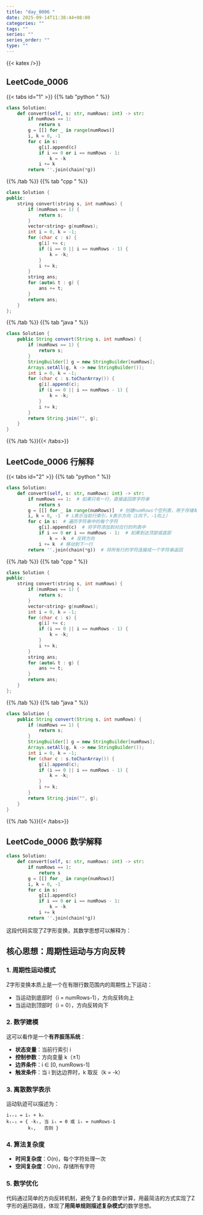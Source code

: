 ```yaml
---
title: "day_0006 "
date: 2025-09-14T11:38:44+08:00
categories: ""
tags: ""
series: ""
series_order: ""
type: ""
---
```


{{< katex />}}


## LeetCode_0006 

{{< tabs id="1" >}}
{{% tab "python " %}}

```python 
class Solution:
    def convert(self, s: str, numRows: int) -> str:
        if numRows == 1:
            return s
        g = [[] for _ in range(numRows)]
        i, k = 0, -1
        for c in s:
            g[i].append(c)
            if i == 0 or i == numRows - 1:
                k = -k
            i += k
        return ''.join(chain(*g)) 
```

{{% /tab %}}
{{% tab "cpp " %}}

```cpp 
class Solution {
public:
    string convert(string s, int numRows) {
        if (numRows == 1) {
            return s;
        }
        vector<string> g(numRows);
        int i = 0, k = -1;
        for (char c : s) {
            g[i] += c;
            if (i == 0 || i == numRows - 1) {
                k = -k;
            }
            i += k;
        }
        string ans;
        for (auto& t : g) {
            ans += t;
        }
        return ans;
    }
}; 
```

{{% /tab %}}
{{% tab "java " %}}

```java 
class Solution {
    public String convert(String s, int numRows) {
        if (numRows == 1) {
            return s;
        }
        StringBuilder[] g = new StringBuilder[numRows];
        Arrays.setAll(g, k -> new StringBuilder());
        int i = 0, k = -1;
        for (char c : s.toCharArray()) {
            g[i].append(c);
            if (i == 0 || i == numRows - 1) {
                k = -k;
            }
            i += k;
        }
        return String.join("", g);
    }
} 
```

{{% /tab %}}{{< /tabs>}}

## LeetCode_0006  行解释

{{< tabs id="2" >}}
{{% tab "python " %}}

```python
class Solution:
    def convert(self, s: str, numRows: int) -> str:
        if numRows == 1:  # 如果只有一行，直接返回原字符串
            return s
        g = [[] for _ in range(numRows)]  # 创建numRows个空列表，用于存储每行的字符
        i, k = 0, -1  # i表示当前行索引，k表示方向（1向下，-1向上）
        for c in s:  # 遍历字符串中的每个字符
            g[i].append(c)  # 将字符添加到对应行的列表中
            if i == 0 or i == numRows - 1:  # 如果到达顶部或底部
                k = -k  # 反转方向
            i += k  # 移动到下一行
        return ''.join(chain(*g))  # 将所有行的字符连接成一个字符串返回
```

{{% /tab %}}
{{% tab "cpp " %}}

```cpp 
class Solution {
public:
    string convert(string s, int numRows) {
        if (numRows == 1) {
            return s;
        }
        vector<string> g(numRows);
        int i = 0, k = -1;
        for (char c : s) {
            g[i] += c;
            if (i == 0 || i == numRows - 1) {
                k = -k;
            }
            i += k;
        }
        string ans;
        for (auto& t : g) {
            ans += t;
        }
        return ans;
    }
}; 
```

{{% /tab %}}
{{% tab "java " %}}

```java 
class Solution {
    public String convert(String s, int numRows) {
        if (numRows == 1) {
            return s;
        }
        StringBuilder[] g = new StringBuilder[numRows];
        Arrays.setAll(g, k -> new StringBuilder());
        int i = 0, k = -1;
        for (char c : s.toCharArray()) {
            g[i].append(c);
            if (i == 0 || i == numRows - 1) {
                k = -k;
            }
            i += k;
        }
        return String.join("", g);
    }
} 
```

{{% /tab %}}{{< /tabs>}}

## LeetCode_0006  数学解释

```python 
class Solution:
    def convert(self, s: str, numRows: int) -> str:
        if numRows == 1:
            return s
        g = [[] for _ in range(numRows)]
        i, k = 0, -1
        for c in s:
            g[i].append(c)
            if i == 0 or i == numRows - 1:
                k = -k
            i += k
        return ''.join(chain(*g)) 
```


这段代码实现了Z字形变换，其数学思想可以解释为：

## 核心思想：周期性运动与方向反转

### 1. 周期性运动模式
Z字形变换本质上是一个在有限行数范围内的周期性上下运动：
- 当运动到底部时（i = numRows-1），方向反转向上
- 当运动到顶部时（i = 0），方向反转向下

### 2. 数学建模
这可以看作是一个**有界振荡系统**：
- **状态变量**：当前行索引 i
- **控制参数**：方向变量 k（±1）
- **边界条件**：i ∈ [0, numRows-1]
- **触发条件**：当 i 到达边界时，k 取反（k = -k）

### 3. 离散数学表示
运动轨迹可以描述为：
```
iₜ₊₁ = iₜ + kₜ
kₜ₊₁ = { -kₜ, 当 iₜ = 0 或 iₜ = numRows-1
        kₜ,   否则 }
```

### 4. 算法复杂度
- **时间复杂度**：O(n)，每个字符处理一次
- **空间复杂度**：O(n)，存储所有字符

### 5. 数学优化
代码通过简单的方向反转机制，避免了复杂的数学计算，用最简洁的方式实现了Z字形的遍历路径，体现了**用简单规则描述复杂模式**的数学思想。

